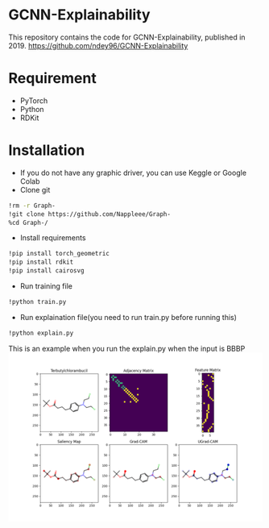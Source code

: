 # GCNN-Explainability
This repository contains the code for GCNN-Explainability, published in 2019.
https://github.com/ndey96/GCNN-Explainability
# Requirement
* PyTorch
* Python
* RDKit
# Installation
* If you do not have any graphic driver, you can use Keggle or Google Colab
* Clone git

```sh
!rm -r Graph-
!git clone https://github.com/Nappleee/Graph-
%cd Graph-/
```


* Install requirements

```sh
!pip install torch_geometric
!pip install rdkit
!pip install cairosvg
```


* Run training file
```sh
!python train.py
```

* Run explaination file(you need to run train.py before running this) 
```sh
!python explain.py
```
This is an example when you run the explain.py when the input is BBBP
![1](Pic/1.png)

